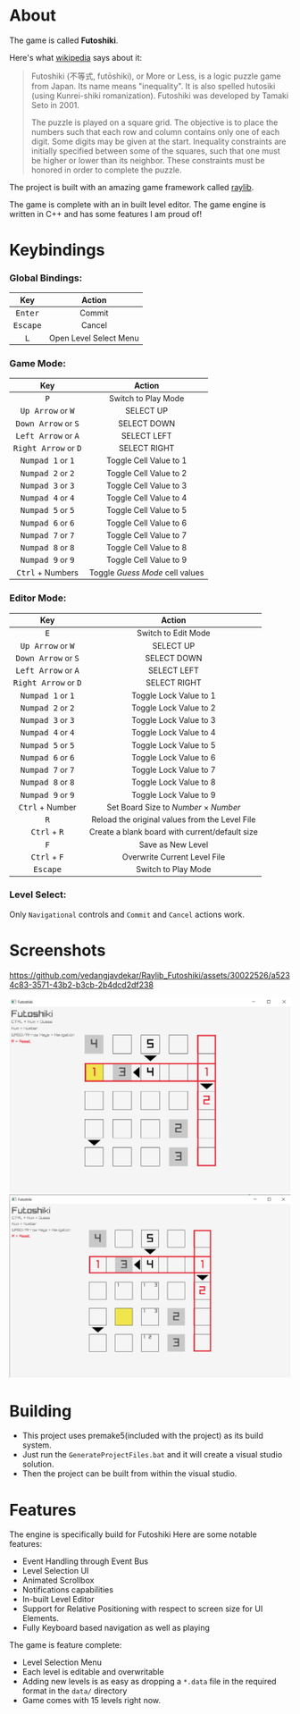 # About

The game is called **Futoshiki**.

Here's what [wikipedia](https://en.wikipedia.org/wiki/Futoshiki) says about it:

> Futoshiki (不等式, futōshiki), or More or Less, is a logic puzzle game from
> Japan. Its name means "inequality". It is also spelled hutosiki (using
> Kunrei-shiki romanization). Futoshiki was developed by Tamaki Seto in 2001.
>
> The puzzle is played on a square grid. The objective is to place the numbers
> such that each row and column contains only one of each digit. Some digits may
> be given at the start. Inequality constraints are initially specified between
> some of the squares, such that one must be higher or lower than its neighbor.
> These constraints must be honored in order to complete the puzzle.

The project is built with an amazing game framework called
[raylib](https://github.com/raysan5/raylib).

The game is complete with an in built level editor. The game engine is written in C++ and has some features I am proud of!

# Keybindings

### Global Bindings:

|        Key        |         Action         |
| :---------------: | :--------------------: |
| <kbd>Enter</kbd>  |         Commit         |
| <kbd>Escape</kbd> |         Cancel         |
|   <kbd>L</kbd>    | Open Level Select Menu |

### Game Mode:

|                  Key                   |             Action              |
| :------------------------------------: | :-----------------------------: |
|              <kbd>P</kbd>              |       Switch to Play Mode       |
|  <kbd>Up Arrow</kbd> or <kbd>W</kbd>   |            SELECT UP            |
| <kbd>Down Arrow</kbd> or <kbd>S</kbd>  |           SELECT DOWN           |
| <kbd>Left Arrow</kbd> or <kbd>A</kbd>  |           SELECT LEFT           |
| <kbd>Right Arrow</kbd> or <kbd>D</kbd> |          SELECT RIGHT           |
|  <kbd>Numpad 1</kbd> or <kbd>1</kbd>   |     Toggle Cell Value to 1      |
|  <kbd>Numpad 2</kbd> or <kbd>2</kbd>   |     Toggle Cell Value to 2      |
|  <kbd>Numpad 3</kbd> or <kbd>3</kbd>   |     Toggle Cell Value to 3      |
|  <kbd>Numpad 4</kbd> or <kbd>4</kbd>   |     Toggle Cell Value to 4      |
|  <kbd>Numpad 5</kbd> or <kbd>5</kbd>   |     Toggle Cell Value to 5      |
|  <kbd>Numpad 6</kbd> or <kbd>6</kbd>   |     Toggle Cell Value to 6      |
|  <kbd>Numpad 7</kbd> or <kbd>7</kbd>   |     Toggle Cell Value to 7      |
|  <kbd>Numpad 8</kbd> or <kbd>8</kbd>   |     Toggle Cell Value to 8      |
|  <kbd>Numpad 9</kbd> or <kbd>9</kbd>   |     Toggle Cell Value to 9      |
|       <kbd>Ctrl</kbd> + Numbers        | Toggle _Guess Mode_ cell values |

### Editor Mode:

|                  Key                   |                     Action                     |
| :------------------------------------: | :--------------------------------------------: |
|              <kbd>E</kbd>              |              Switch to Edit Mode               |
|  <kbd>Up Arrow</kbd> or <kbd>W</kbd>   |                   SELECT UP                    |
| <kbd>Down Arrow</kbd> or <kbd>S</kbd>  |                  SELECT DOWN                   |
| <kbd>Left Arrow</kbd> or <kbd>A</kbd>  |                  SELECT LEFT                   |
| <kbd>Right Arrow</kbd> or <kbd>D</kbd> |                  SELECT RIGHT                  |
|  <kbd>Numpad 1</kbd> or <kbd>1</kbd>   |             Toggle Lock Value to 1             |
|  <kbd>Numpad 2</kbd> or <kbd>2</kbd>   |             Toggle Lock Value to 2             |
|  <kbd>Numpad 3</kbd> or <kbd>3</kbd>   |             Toggle Lock Value to 3             |
|  <kbd>Numpad 4</kbd> or <kbd>4</kbd>   |             Toggle Lock Value to 4             |
|  <kbd>Numpad 5</kbd> or <kbd>5</kbd>   |             Toggle Lock Value to 5             |
|  <kbd>Numpad 6</kbd> or <kbd>6</kbd>   |             Toggle Lock Value to 6             |
|  <kbd>Numpad 7</kbd> or <kbd>7</kbd>   |             Toggle Lock Value to 7             |
|  <kbd>Numpad 8</kbd> or <kbd>8</kbd>   |             Toggle Lock Value to 8             |
|  <kbd>Numpad 9</kbd> or <kbd>9</kbd>   |             Toggle Lock Value to 9             |
|        <kbd>Ctrl</kbd> + Number        |  Set Board Size to _Number_ $\times$ _Number_  |
|              <kbd>R</kbd>              | Reload the original values from the Level File |
|     <kbd>Ctrl</kbd> + <kbd>R</kbd>     | Create a blank board with current/default size |
|              <kbd>F</kbd>              |               Save as New Level                |
|     <kbd>Ctrl</kbd> + <kbd>F</kbd>     |          Overwrite Current Level File          |
|           <kbd>Escape</kbd>            |              Switch to Play Mode               |

### Level Select:

Only `Navigational` controls and `Commit` and `Cancel` actions work.

# Screenshots

https://github.com/vedangjavdekar/Raylib_Futoshiki/assets/30022526/a5234c83-3571-43b2-b3cb-2b4dcd2df238

![Screenshot1](https://github.com/vedangjavdekar/Raylib_Futoshiki/blob/master/github/Screenshot1.png)
![Screenshot2](https://github.com/vedangjavdekar/Raylib_Futoshiki/blob/master/github/Screenshot2.png)

# Building

- This project uses premake5(included with the project) as its build system.
- Just run the `GenerateProjectFiles.bat` and it will create a visual studio solution.
- Then the project can be built from within the visual studio.

# Features

The engine is specifically build for Futoshiki
Here are some notable features:

- Event Handling through Event Bus
- Level Selection UI
- Animated Scrollbox
- Notifications capabilities
- In-built Level Editor
- Support for Relative Positioning with respect to screen size for UI Elements.
- Fully Keyboard based navigation as well as playing

The game is feature complete:

- Level Selection Menu
- Each level is editable and overwritable
- Adding new levels is as easy as dropping a `*.data` file in the required
  format in the `data/` directory
- Game comes with 15 levels right now.
